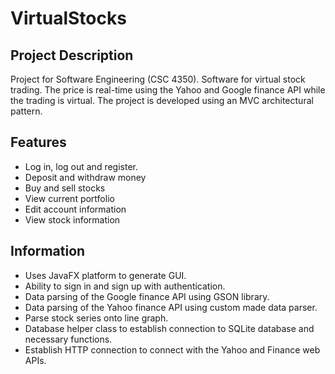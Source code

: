 # VirtualStocks

## Project Description
Project for Software Engineering (CSC 4350).
Software for virtual stock trading. 
The price is real-time using the Yahoo and Google finance API while the trading is virtual.
The project is developed using an MVC architectural pattern.

## Features
- Log in, log out and register.
- Deposit and withdraw money
- Buy and sell stocks
- View current portfolio
- Edit account information
- View stock information

## Information
- Uses JavaFX platform to generate GUI.
- Ability to sign in and sign up with authentication.
- Data parsing of the Google finance API using GSON library.
- Data parsing of the Yahoo finance API using custom made data parser.
- Parse stock series onto line graph.
- Database helper class to establish connection to SQLite database and necessary functions.
- Establish HTTP connection to connect with the Yahoo and Finance web APIs.
